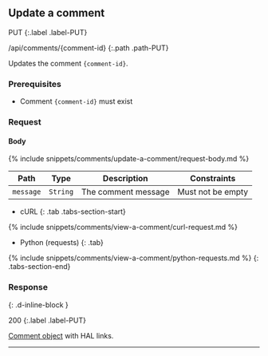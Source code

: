 ## Update a comment

PUT
{:.label .label-PUT}

/api/comments/{comment-id}
{:.path .path-PUT}

Updates the comment `{comment-id}`.

### Prerequisites

- Comment `{comment-id}` must exist

### Request

#### Body

{% include snippets/comments/update-a-comment/request-body.md %}

Path | Type | Description | Constraints
---- | ---- | ----------- | -----------
`message` | `String` | The comment message | Must not be empty

- cURL
{: .tab .tabs-section-start}

{% include snippets/comments/view-a-comment/curl-request.md %}

- Python (requests)
{: .tab}

{% include snippets/comments/view-a-comment/python-requests.md %}
{: .tabs-section-end}

### Response
{: .d-inline-block }

200
{:.label .label-PUT}

[Comment object](#comment-object) with HAL links.

---
